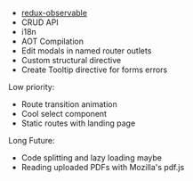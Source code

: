 - [redux-observable](https://github.com/redux-observable/redux-observable)
- CRUD API
- i18n
- AOT Compilation
- Edit modals in named router outlets
- Custom structural directive
- Create Tooltip directive for forms errors

Low priority:
- Route transition animation 
- Cool select component
- Static routes with landing page

Long Future:
- Code splitting and lazy loading maybe
- Reading uploaded PDFs with Mozilla's pdf.js
